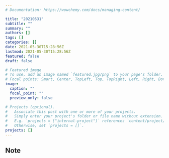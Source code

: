 ```yaml
---
# Documentation: https://wowchemy.com/docs/managing-content/

title: "20210531"
subtitle: ""
summary: ""
authors: []
tags: []
categories: []
date: 2021-05-30T15:28:56Z
lastmod: 2021-05-30T15:28:56Z
featured: false
draft: false

# Featured image
# To use, add an image named `featured.jpg/png` to your page's folder.
# Focal points: Smart, Center, TopLeft, Top, TopRight, Left, Right, BottomLeft, Bottom, BottomRight.
image:
  caption: ""
  focal_point: ""
  preview_only: false

# Projects (optional).
#   Associate this post with one or more of your projects.
#   Simply enter your project's folder or file name without extension.
#   E.g. `projects = ["internal-project"]` references `content/project/deep-learning/index.md`.
#   Otherwise, set `projects = []`.
projects: []
---
```


## Note

